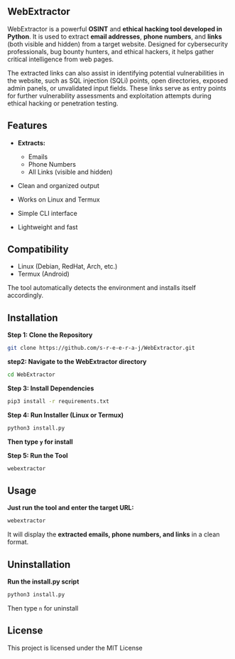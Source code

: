 ## WebExtractor
WebExtractor is a powerful **OSINT** and **ethical hacking tool developed in Python**. It is used to extract **email addresses**, **phone numbers**, and **links** (both visible and hidden) from a target website. Designed for cybersecurity professionals, bug bounty hunters, and ethical hackers, it helps gather critical intelligence from web pages.

The extracted links can also assist in identifying potential vulnerabilities in the website, such as SQL injection (SQLi) points, open directories, exposed admin panels, or unvalidated input fields. These links serve as entry points for further vulnerability assessments and exploitation attempts during ethical hacking or penetration testing.

## Features
- **Extracts:**
   - Emails
   - Phone Numbers
   - All Links (visible and hidden)

- Clean and organized output

- Works on Linux and Termux

- Simple CLI interface

- Lightweight and fast
  
## Compatibility
- Linux (Debian, RedHat, Arch, etc.)
- Termux (Android)

The tool automatically detects the environment and installs itself accordingly.



 ## Installation
 **Step 1: Clone the Repository**
```bash
git clone https://github.com/s-r-e-e-r-a-j/WebExtractor.git
```
**step2: Navigate to the WebExtractor directory**
```bash
cd WebExtractor
```
**Step 3: Install Dependencies**
```bash
pip3 install -r requirements.txt
```
**Step 4: Run Installer (Linux or Termux)**
```bash
python3 install.py
```
**Then type `y` for install**

**Step 5: Run the Tool**
```bash
webextractor
```

## Usage
**Just run the tool and enter the target URL:**
```bash
webextractor
```
It will display the **extracted emails, phone numbers, and links** in a clean format.

## Uninstallation
**Run the install.py script**
```bash
python3 install.py
```
Then type `n` for uninstall
## License
This project is licensed under the MIT License


